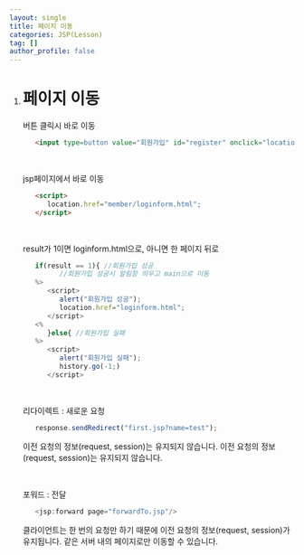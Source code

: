 ```yaml
---
layout: single
title: 페이지 이동
categories: JSP(Lesson)
tag: []
author_profile: false
---
```




1. # 페이지 이동

   버튼 클릭시 바로 이동
   ```html
      <input type=button value="회원가입" id="register" onclick="location.href='memberform.html'">
   ```   
   
   <br>

   jsp페이지에서 바로 이동
   ```html
      <script>
         location.href="member/loginform.html";	
      </script>
   ```   

   <br>

   result가 1이면 loginform.html으로, 아니면 한 페이지 뒤로
   ```javascript
      if(result == 1){ //회원가입 성공
            //회원가입 성공시 알림창 띄우고 main으로 이동
      %>
         <script>
            alert("회원가입 성공");
            location.href="loginform.html";
         </script>
      <%		
         }else{ //회원가입 실패
      %>
         <script>
            alert("회원가입 실패");
            history.go(-1;)
         </script>
   ```   

   <br>

   리다이렉트 : 새로운 요청
   ```javascript
      response.sendRedirect("first.jsp?name=test");
   ```   
   이전 요청의 정보(request, session)는 유지되지 않습니다. 이전 요청의 정보(request, session)는 유지되지 않습니다.   

   <br>

   포워드 : 전달
   ```javascript
      <jsp:forward page="forwardTo.jsp"/>  
   ```
   클라이언트는 한 번의 요청만 하기 때문에 이전 요청의 정보(request, session)가 유지됩니다. 같은 서버 내의 페이지로만 이동할 수 있습니다.   